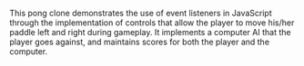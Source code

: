 This pong clone demonstrates the use of event listeners in JavaScript through the implementation of controls that allow
the player to move his/her paddle left and right during gameplay. It implements a computer AI that the player goes against, and maintains scores for both the player and the computer. 
